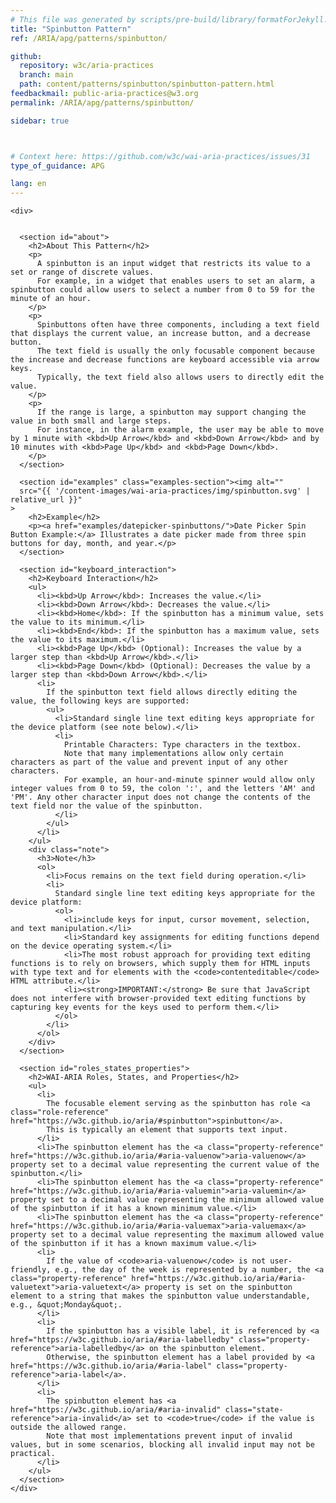 ```yaml
---
# This file was generated by scripts/pre-build/library/formatForJekyll.js
title: "Spinbutton Pattern"
ref: /ARIA/apg/patterns/spinbutton/

github:
  repository: w3c/aria-practices
  branch: main
  path: content/patterns/spinbutton/spinbutton-pattern.html
feedbackmail: public-aria-practices@w3.org
permalink: /ARIA/apg/patterns/spinbutton/

sidebar: true



# Context here: https://github.com/w3c/wai-aria-practices/issues/31
type_of_guidance: APG

lang: en
---
```

<meta charset="UTF-8" />
<meta content="width=device-width, initial-scale=1.0" name="viewport" />
<title>Spinbutton Pattern</title>

<script src="../../shared/js/highlight.pack.js"></script>
<script src="../../shared/js/app.js"></script>
<script src="../../shared/js/skipto.js"></script>


<link 
  rel="stylesheet"
  href="{{ '/content-assets/wai-aria-practices/styles.css' | relative_url }}"
>
<!-- Code highlighting styles -->
<link 
  rel="stylesheet"
  href="{{ '/ARIA/apg/shared/css/github.css' | relative_url }}"
>

<script>
const addBodyClass = undefined;
const enableSidebar = true;
if (addBodyClass) document.body.classList.add(addBodyClass);
if (enableSidebar) document.body.classList.add('has-sidebar');
</script>
    

<script>
    const parentPage = window.location.pathname.match(
      /\/(patterns|practices)\//
    )?.[1];
    if (parentPage) {
      const parentHref = 'a[href*="' + parentPage + '"]';
      document.querySelector(parentHref).classList.add('active');
    }
  </script>
<div>

    <div>
      

      <section id="about">
        <h2>About This Pattern</h2>
        <p>
          A spinbutton is an input widget that restricts its value to a set or range of discrete values.
          For example, in a widget that enables users to set an alarm, a spinbutton could allow users to select a number from 0 to 59 for the minute of an hour.
        </p>
        <p>
          Spinbuttons often have three components, including a text field that displays the current value, an increase button, and a decrease button.
          The text field is usually the only focusable component because the increase and decrease functions are keyboard accessible via arrow keys.
          Typically, the text field also allows users to directly edit the value.
        </p>
        <p>
          If the range is large, a spinbutton may support changing the value in both small and large steps.
          For instance, in the alarm example, the user may be able to move by 1 minute with <kbd>Up Arrow</kbd> and <kbd>Down Arrow</kbd> and by 10 minutes with <kbd>Page Up</kbd> and <kbd>Page Down</kbd>.
        </p>
      </section>

      <section id="examples" class="examples-section"><img alt="" 
      src="{{ '/content-images/wai-aria-practices/img/spinbutton.svg' | relative_url }}"
    >
        <h2>Example</h2>
        <p><a href="examples/datepicker-spinbuttons/">Date Picker Spin Button Example:</a> Illustrates a date picker made from three spin buttons for day, month, and year.</p>
      </section>

      <section id="keyboard_interaction">
        <h2>Keyboard Interaction</h2>
        <ul>
          <li><kbd>Up Arrow</kbd>: Increases the value.</li>
          <li><kbd>Down Arrow</kbd>: Decreases the value.</li>
          <li><kbd>Home</kbd>: If the spinbutton has a minimum value, sets the value to its minimum.</li>
          <li><kbd>End</kbd>: If the spinbutton has a maximum value, sets the value to its maximum.</li>
          <li><kbd>Page Up</kbd> (Optional): Increases the value by a larger step than <kbd>Up Arrow</kbd>.</li>
          <li><kbd>Page Down</kbd> (Optional): Decreases the value by a larger step than <kbd>Down Arrow</kbd>.</li>
          <li>
            If the spinbutton text field allows directly editing the value, the following keys are supported:
            <ul>
              <li>Standard single line text editing keys appropriate for the device platform (see note below).</li>
              <li>
                Printable Characters: Type characters in the textbox.
                Note that many implementations allow only certain characters as part of the value and prevent input of any other characters.
                For example, an hour-and-minute spinner would allow only integer values from 0 to 59, the colon ':', and the letters 'AM' and 'PM'. Any other character input does not change the contents of the text field nor the value of the spinbutton.
              </li>
            </ul>
          </li>
        </ul>
        <div class="note">
          <h3>Note</h3>
          <ol>
            <li>Focus remains on the text field during operation.</li>
            <li>
              Standard single line text editing keys appropriate for the device platform:
              <ol>
                <li>include keys for input, cursor movement, selection, and text manipulation.</li>
                <li>Standard key assignments for editing functions depend on the device operating system.</li>
                <li>The most robust approach for providing text editing functions is to rely on browsers, which supply them for HTML inputs with type text and for elements with the <code>contenteditable</code> HTML attribute.</li>
                <li><strong>IMPORTANT:</strong> Be sure that JavaScript does not interfere with browser-provided text editing functions by capturing key events for the keys used to perform them.</li>
              </ol>
            </li>
          </ol>
        </div>
      </section>

      <section id="roles_states_properties">
        <h2>WAI-ARIA Roles, States, and Properties</h2>
        <ul>
          <li>
            The focusable element serving as the spinbutton has role <a class="role-reference" href="https://w3c.github.io/aria/#spinbutton">spinbutton</a>.
            This is typically an element that supports text input.
          </li>
          <li>The spinbutton element has the <a class="property-reference" href="https://w3c.github.io/aria/#aria-valuenow">aria-valuenow</a> property set to a decimal value representing the current value of the spinbutton.</li>
          <li>The spinbutton element has the <a class="property-reference" href="https://w3c.github.io/aria/#aria-valuemin">aria-valuemin</a> property set to a decimal value representing the minimum allowed value of the spinbutton if it has a known minimum value.</li>
          <li>The spinbutton element has the <a class="property-reference" href="https://w3c.github.io/aria/#aria-valuemax">aria-valuemax</a> property set to a decimal value representing the maximum allowed value of the spinbutton if it has a known maximum value.</li>
          <li>
            If the value of <code>aria-valuenow</code> is not user-friendly, e.g., the day of the week is represented by a number, the <a class="property-reference" href="https://w3c.github.io/aria/#aria-valuetext">aria-valuetext</a> property is set on the spinbutton element to a string that makes the spinbutton value understandable, e.g., &quot;Monday&quot;.
          </li>
          <li>
            If the spinbutton has a visible label, it is referenced by <a href="https://w3c.github.io/aria/#aria-labelledby" class="property-reference">aria-labelledby</a> on the spinbutton element.
            Otherwise, the spinbutton element has a label provided by <a href="https://w3c.github.io/aria/#aria-label" class="property-reference">aria-label</a>.
          </li>
          <li>
            The spinbutton element has <a href="https://w3c.github.io/aria/#aria-invalid" class="state-reference">aria-invalid</a> set to <code>true</code> if the value is outside the allowed range.
            Note that most implementations prevent input of invalid values, but in some scenarios, blocking all invalid input may not be practical.
          </li>
        </ul>
      </section>
    </div>
  
</div>
<script 
  src="{{ '/ARIA/apg/shared/js/skipto.js' | relative_url }}"
></script>
